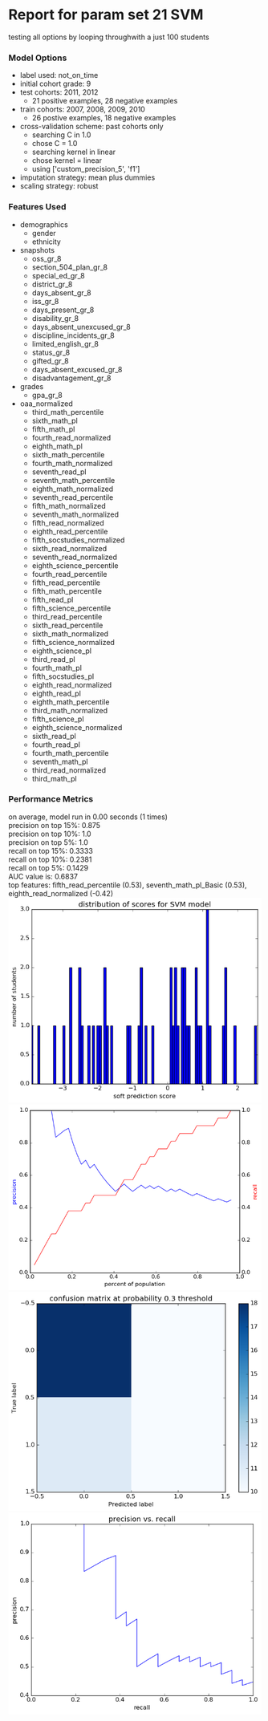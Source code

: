 # Report for param set 21 SVM
testing all options by looping throughwith a just 100 students

### Model Options
* label used: not_on_time
* initial cohort grade: 9
* test cohorts: 2011, 2012
	 * 21 positive examples, 28 negative examples
* train cohorts: 2007, 2008, 2009, 2010
	 * 26 postive examples, 18 negative examples
* cross-validation scheme: past cohorts only
	 * searching C in 1.0
	 * chose C = 1.0
	 * searching kernel in linear
	 * chose kernel = linear
	 * using ['custom_precision_5', 'f1']
* imputation strategy: mean plus dummies
* scaling strategy: robust

### Features Used
* demographics
	 * gender
	 * ethnicity
* snapshots
	 * oss_gr_8
	 * section_504_plan_gr_8
	 * special_ed_gr_8
	 * district_gr_8
	 * days_absent_gr_8
	 * iss_gr_8
	 * days_present_gr_8
	 * disability_gr_8
	 * days_absent_unexcused_gr_8
	 * discipline_incidents_gr_8
	 * limited_english_gr_8
	 * status_gr_8
	 * gifted_gr_8
	 * days_absent_excused_gr_8
	 * disadvantagement_gr_8
* grades
	 * gpa_gr_8
* oaa_normalized
	 * third_math_percentile
	 * sixth_math_pl
	 * fifth_math_pl
	 * fourth_read_normalized
	 * eighth_math_pl
	 * sixth_math_percentile
	 * fourth_math_normalized
	 * seventh_read_pl
	 * seventh_math_percentile
	 * eighth_math_normalized
	 * seventh_read_percentile
	 * fifth_math_normalized
	 * seventh_math_normalized
	 * fifth_read_normalized
	 * eighth_read_percentile
	 * fifth_socstudies_normalized
	 * sixth_read_normalized
	 * seventh_read_normalized
	 * eighth_science_percentile
	 * fourth_read_percentile
	 * fifth_read_percentile
	 * fifth_math_percentile
	 * fifth_read_pl
	 * fifth_science_percentile
	 * third_read_percentile
	 * sixth_read_percentile
	 * sixth_math_normalized
	 * fifth_science_normalized
	 * eighth_science_pl
	 * third_read_pl
	 * fourth_math_pl
	 * fifth_socstudies_pl
	 * eighth_read_normalized
	 * eighth_read_pl
	 * eighth_math_percentile
	 * third_math_normalized
	 * fifth_science_pl
	 * eighth_science_normalized
	 * sixth_read_pl
	 * fourth_read_pl
	 * fourth_math_percentile
	 * seventh_math_pl
	 * third_read_normalized
	 * third_math_pl

### Performance Metrics
on average, model run in 0.00 seconds (1 times) <br/>precision on top 15%: 0.875 <br/>precision on top 10%: 1.0 <br/>precision on top 5%: 1.0 <br/>recall on top 15%: 0.3333 <br/>recall on top 10%: 0.2381 <br/>recall on top 5%: 0.1429 <br/>AUC value is: 0.6837 <br/>top features: fifth_read_percentile (0.53), seventh_math_pl_Basic (0.53), eighth_read_normalized (-0.42)
![param_set_21_SVM_score_dist.png](figs/param_set_21_SVM_score_dist.png)
![param_set_21_SVM_precision_recall_at_k.png](figs/param_set_21_SVM_precision_recall_at_k.png)
![param_set_21_SVM_confusion_mat_0.3.png](figs/param_set_21_SVM_confusion_mat_0.3.png)
![param_set_21_SVM_pr_vs_threshold.png](figs/param_set_21_SVM_pr_vs_threshold.png)
